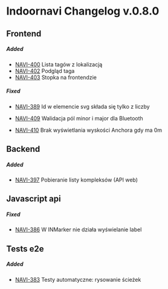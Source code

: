 # __Indoornavi Changelog v.0.8.0__



## __Frontend__



##### __Added__

- [NAVI-400](http://youtrack/issue/NAVI-400) Lista tagów z lokalizacją 
- [NAVI-402](http://youtrack/issue/NAVI-402) Podgląd taga
- [NAVI-403](http://youtrack/issue/NAVI-403) Stopka na frontendzie



##### __Fixed__

- [NAVI-389](http://youtrack/issue/NAVI-389) Id w elemencie svg składa się tylko z liczby

- [NAVI-409](http://youtrack/issue/NAVI-409) Walidacja pól minor i major dla Bluetooth

- [NAVI-410](http://youtrack/issue/NAVI-410) Brak wyświetlania wyskości Anchora gdy ma 0m



## __Backend__



##### __Added__

- [NAVI-397](http://youtrack/issue/NAVI-397) Pobieranie listy kompleksów (API web)



## __Javascript api__



##### __Fixed__

- [NAVI-386](http://youtrack/issue/NAVI-386) W INMarker nie działa wyświelanie label



## __Tests e2e__



##### __Added__

- [NAVI-383](http://youtrack/issue/NAVI-383) Testy automatyczne: rysowanie ścieżek

